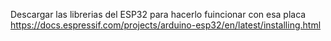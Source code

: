 Descargar las librerias del ESP32 para hacerlo fuincionar con esa placa 
https://docs.espressif.com/projects/arduino-esp32/en/latest/installing.html